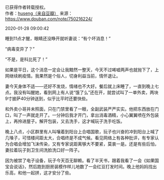 已获得作者转载授权。  
作者：[huseng（来自豆瓣）](https://www.douban.com/people/huseng/) 
来源：https://www.douban.com/note/750216224/

2020-01-28 09:00:42

睡到11点才醒，眼睛还没睁开就听妻说：“有个坏消息！”

“病毒变异了？”

“不是，是科比死了！”

如果是平日，这个消息一定会让我黯然一整天，今天不过唏嘘两声也就抛下了，上网继续刷疫情。我果然是个俗人，切身利益当前，情怀退让。

妻今天身体不适——还好不发烧，情绪也不大好。餐后就上床睡了，一直到晚上七点。我没有叫醒她，看到网上有人说“饿了么”还在开，就尝试叫了一单外卖，两块9寸披萨40分钟送到，似乎比平时还要快些。

和外卖小哥并未照面，只在门禁里看了一眼，全副武装严严实实。他把东西放在门口，叫了一声就走开了。一分钟后我才开门，拿出消毒酒精，小心翼翼喷在外包装上，再拎进屋子。解开包装，又去洗手，这才喊玩子洗手吃饭。

晚上八点，小区群里有人叫嚷着到阳台上合唱国歌，玩子也兴奋的冲到阳台上喊了几嗓子，可惜楼间距太大，合唱终是不成气候。看见网络上有各种批评，有专家认为合唱会增加飞沫传染，又有专家说距离够大不要紧，莫衷一是。还是有些后怕，妻拉着玩子到卫生间洗脸洗口好一阵子。

因为被禁了电子设备，玩子今天百无聊赖。看了半天书，跟着我看了一会《如果国宝会说话》，然后跑到厨房装模作样儿地数了一会红豆打发时间。晚上他妈妈找出乐高，和他一起拼，这才安分了些。

